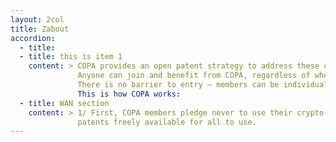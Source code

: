 ```yaml
---
layout: 2col
title: Zabout
accordion:
  - title: 
  - title: this is item 1
    content: > COPA provides an open patent strategy to address these concerns. 
               Anyone can join and benefit from COPA, regardless of whether they have patents or not. 
               There is no barrier to entry – members can be individuals, start-ups, small companies, or large corporations. 
               This is how COPA works:
  - title: WAN section
    content: > 1/ First, COPA members pledge never to use their crypto-technology patents against anyone, except for defensive reasons, effectively making their    
               patents freely available for all to use.
---
```

